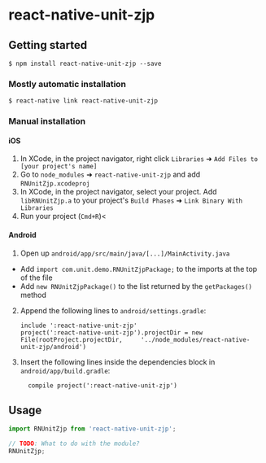 
# react-native-unit-zjp

## Getting started

`$ npm install react-native-unit-zjp --save`

### Mostly automatic installation

`$ react-native link react-native-unit-zjp`

### Manual installation


#### iOS

1. In XCode, in the project navigator, right click `Libraries` ➜ `Add Files to [your project's name]`
2. Go to `node_modules` ➜ `react-native-unit-zjp` and add `RNUnitZjp.xcodeproj`
3. In XCode, in the project navigator, select your project. Add `libRNUnitZjp.a` to your project's `Build Phases` ➜ `Link Binary With Libraries`
4. Run your project (`Cmd+R`)<

#### Android

1. Open up `android/app/src/main/java/[...]/MainActivity.java`
  - Add `import com.unit.demo.RNUnitZjpPackage;` to the imports at the top of the file
  - Add `new RNUnitZjpPackage()` to the list returned by the `getPackages()` method
2. Append the following lines to `android/settings.gradle`:
  	```
  	include ':react-native-unit-zjp'
  	project(':react-native-unit-zjp').projectDir = new File(rootProject.projectDir, 	'../node_modules/react-native-unit-zjp/android')
  	```
3. Insert the following lines inside the dependencies block in `android/app/build.gradle`:
  	```
      compile project(':react-native-unit-zjp')
  	```


## Usage
```javascript
import RNUnitZjp from 'react-native-unit-zjp';

// TODO: What to do with the module?
RNUnitZjp;
```
  